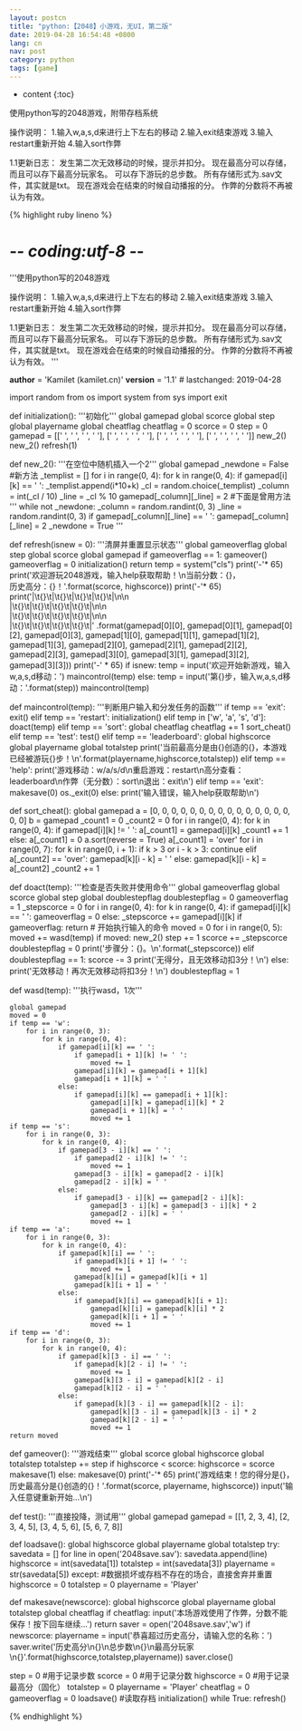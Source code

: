 ```yaml
---
layout: postcn
title: "python:【2048】小游戏，无UI，第二版"
date: 2019-04-28 16:54:48 +0800
lang: cn
nav: post
category: python
tags: [game]
---
```


* content
{:toc}

使用python写的2048游戏，附带存档系统

操作说明：
1.输入w,a,s,d来进行上下左右的移动
2.输入exit结束游戏
3.输入restart重新开始
4.输入sort作弊

1.1更新日志：
发生第二次无效移动的时候，提示并扣分。
现在最高分可以存储，而且可以存下最高分玩家名。
可以存下游玩的总步数。
所有存储形式为.sav文件，其实就是txt。
现在游戏会在结束的时候自动播报的分。
作弊的分数将不再被认为有效。
<!-- more -->
{% highlight ruby lineno %}
# -*- coding:utf-8 -*-

'''使用python写的2048游戏

操作说明：
1.输入w,a,s,d来进行上下左右的移动
2.输入exit结束游戏
3.输入restart重新开始
4.输入sort作弊

1.1更新日志：
发生第二次无效移动的时候，提示并扣分。
现在最高分可以存储，而且可以存下最高分玩家名。
可以存下游玩的总步数。
所有存储形式为.sav文件，其实就是txt。
现在游戏会在结束的时候自动播报的分。
作弊的分数将不再被认为有效。
'''

__author__ = 'Kamilet (kamilet.cn)'
__version__ = '1.1'  # lastchanged: 2019-04-28

import random
from os import system
from sys import exit


def initialization():
    '''初始化'''
    global gamepad
    global scorce
    global step
    global playername
    global cheatflag
    cheatflag = 0
    scorce = 0
    step = 0
    gamepad = [[' ', ' ', ' ', ' '],
               [' ', ' ', ' ', ' '],
               [' ', ' ', ' ', ' '],
               [' ', ' ', ' ', ' ']]
    new_2()
    new_2()
    refresh(1)


def new_2():
    '''在空位中随机插入一个2'''
    global gamepad
    _newdone = False
    #新方法
    _templist = []
    for i in range(0, 4):
        for k in range(0, 4):
            if gamepad[i][k] == ' ':
                _templist.append(i*10+k)
    _cl = random.choice(_templist)
    _column = int(_cl / 10)
    _line = _cl % 10
    gamepad[_column][_line] = 2
    #下面是曾用方法
    '''
    while not _newdone:
        _column = random.randint(0, 3)
        _line = random.randint(0, 3)
        if gamepad[_column][_line] == ' ':
            gamepad[_column][_line] = 2
            _newdone = True
    '''


def refresh(isnew = 0):
    '''清屏并重置显示状态'''
    global gameoverflag
    global step
    global scorce
    global gamepad
    if gameoverflag == 1:
        gameover()
        gameoverflag = 0
        initialization()
        return
    temp = system("cls")
    print('-'* 65)
    print('欢迎游玩2048游戏，输入help获取帮助！\n当前分数：{}，\
历史高分：{}！'.format(scorce, highscorce))
    print('-'* 65)
    print('|\t{}\t|\t{}\t|\t{}\t|\t{}\t|\n\n\
|\t{}\t|\t{}\t|\t{}\t|\t{}\t|\n\n\
|\t{}\t|\t{}\t|\t{}\t|\t{}\t|\n\n\
|\t{}\t|\t{}\t|\t{}\t|\t{}\t|'
          .format(gamepad[0][0], gamepad[0][1], gamepad[0][2], gamepad[0][3],
                  gamepad[1][0], gamepad[1][1], gamepad[1][2], gamepad[1][3],
                  gamepad[2][0], gamepad[2][1], gamepad[2][2], gamepad[2][3],
                  gamepad[3][0], gamepad[3][1], gamepad[3][2], gamepad[3][3]))
    print('-' * 65)
    if isnew:
        temp = input('欢迎开始新游戏，输入w,a,s,d移动：')
        maincontrol(temp)
    else:
        temp = input('第{}步，输入w,a,s,d移动：'.format(step))
        maincontrol(temp)


def maincontrol(temp):
    '''判断用户输入和分发任务的函数'''
    if temp == 'exit':
        exit()
    elif temp == 'restart':
        initialization()
    elif temp in ['w', 'a', 's', 'd']:
        doact(temp)
    elif temp == 'sort':
        global cheatflag
        cheatflag += 1
        sort_cheat()
    elif temp == 'test':
        test()
    elif temp == 'leaderboard':
        global highscorce
        global playername
        global totalstep
        print('当前最高分是由{}创造的{}，本游戏已经被游玩{}步！\n'.format(playername,highscorce,totalstep))
    elif temp == 'help':
        print('游戏移动：w/a/s/d\n重启游戏：restart\n高分查看：leaderboard\n作弊（无分数）：sort\n退出：exit\n')
    elif temp == 'exit':
        makesave(0)
        os._exit(0)
    else:
        print('输入错误，输入help获取帮助\n')


def sort_cheat():
    global gamepad
    a = [0, 0, 0, 0, 0, 0, 0, 0, 0, 0, 0, 0, 0, 0, 0, 0, 0]
    b = gamepad
    _count1 = 0
    _count2 = 0
    for i in range(0, 4):
        for k in range(0, 4):
            if gamepad[i][k] != ' ':
                a[_count1] = gamepad[i][k]
                _count1 += 1
            else:
                a[_count1] = 0
    a.sort(reverse = True)
    a[_count1] = 'over'
    for i in range(0, 7):
        for k in range(0, i + 1):
            if k > 3 or i - k > 3:
                continue
            elif a[_count2] == 'over':
                gamepad[k][i - k] = ' '
            else:
                gamepad[k][i - k] = a[_count2]
                _count2 += 1


def doact(temp):
    '''检查是否失败并使用命令'''
    global gameoverflag
    global scorce
    global step
    global doublestepflag
    doublestepflag = 0
    gameoverflag = 1
    _stepscorce = 0
    for i in range(0, 4):
        for k in range(0, 4):
            if gamepad[i][k] == ' ':
                gameoverflag = 0
            else:
                _stepscorce += gamepad[i][k]
    if gameoverflag:
        return
    # 开始执行输入的命令
    moved = 0
    for i in range(0, 5):
        moved += wasd(temp)
    if moved:
        new_2()
        step += 1
        scorce += _stepscorce
        doublestepflag = 0
        print('步骤分：{}。\n'.format(_stepscorce))
    elif doublestepflag == 1:
        scorce -= 3
        print('无得分，且无效移动扣3分！\n')
    else:
        print('无效移动！再次无效移动将扣3分！\n')
        doublestepflag = 1


def wasd(temp):
    '''执行wasd，1次'''

    global gamepad
    moved = 0
    if temp == 'w':
        for i in range(0, 3):
            for k in range(0, 4):
                if gamepad[i][k] == ' ':
                    if gamepad[i + 1][k] != ' ':
                        moved += 1
                    gamepad[i][k] = gamepad[i + 1][k]
                    gamepad[i + 1][k] = ' '
                else:
                    if gamepad[i][k] == gamepad[i + 1][k]:
                        gamepad[i][k] = gamepad[i][k] * 2
                        gamepad[i + 1][k] = ' '
                        moved += 1
    if temp == 's':
        for i in range(0, 3):
            for k in range(0, 4):
                if gamepad[3 - i][k] == ' ':
                    if gamepad[2 - i][k] != ' ':
                        moved += 1
                    gamepad[3 - i][k] = gamepad[2 - i][k]
                    gamepad[2 - i][k] = ' '
                else:
                    if gamepad[3 - i][k] == gamepad[2 - i][k]:
                        gamepad[3 - i][k] = gamepad[3 - i][k] * 2
                        gamepad[2 - i][k] = ' '
                        moved += 1
    if temp == 'a':
        for i in range(0, 3):
            for k in range(0, 4):
                if gamepad[k][i] == ' ':
                    if gamepad[k][i + 1] != ' ':
                        moved += 1
                    gamepad[k][i] = gamepad[k][i + 1]
                    gamepad[k][i + 1] = ' '
                else:
                    if gamepad[k][i] == gamepad[k][i + 1]:
                        gamepad[k][i] = gamepad[k][i] * 2
                        gamepad[k][i + 1] = ' '
                        moved += 1
    if temp == 'd':
        for i in range(0, 3):
            for k in range(0, 4):
                if gamepad[k][3 - i] == ' ':
                    if gamepad[k][2 - i] != ' ':
                        moved += 1
                    gamepad[k][3 - i] = gamepad[k][2 - i]
                    gamepad[k][2 - i] = ' '
                else:
                    if gamepad[k][3 - i] == gamepad[k][2 - i]:
                        gamepad[k][3 - i] = gamepad[k][3 - i] * 2
                        gamepad[k][2 - i] = ' '
                        moved += 1
    return moved


def gameover():
    '''游戏结束'''
    global scorce
    global highscorce
    global totalstep
    totalstep += step
    if highscorce < scorce:
        highscorce = scorce
        makesave(1)
    else:
        makesave(0)
    print('-'* 65)
    print('游戏结束！您的得分是{}，历史最高分是{}创造的{}！'.format(scorce, playername, highscorce))
    input('输入任意键重新开始…\n')


def test():
    '''直接投降，测试用'''
    global gamepad
    gamepad = [[1, 2, 3, 4], [2, 3, 4, 5], [3, 4, 5, 6], [5, 6, 7, 8]]

def loadsave():
    global highscorce
    global playername
    global totalstep
    try:
        savedata = []
        for line in open('2048save.sav'):
            savedata.append(line)
        highscorce = int(savedata[1])
        totalstep = int(savedata[3])
        playername = str(savedata[5])
    except:
        #数据损坏或存档不存在的场合，直接舍弃并重置
        highscorce = 0
        totalstep = 0
        playername = 'Player'

def makesave(newscorce):
    global highscorce
    global playername
    global totalstep
    global cheatflag
    if cheatflag:
        input('本场游戏使用了作弊，分数不能保存！按下回车继续…')
        return
    saver = open('2048save.sav','w')
    if newscorce:
        playername = input('恭喜超过历史高分，请输入您的名称：')
    saver.write('历史高分\n{}\n总步数\n{}\n最高分玩家\n{}'.format(highscorce,totalstep,playername))
    saver.close()


step = 0  #用于记录步数
scorce = 0  #用于记录分数
highscorce = 0  #用于记录最高分（固化）
totalstep = 0
playername = 'Player'
cheatflag = 0
gameoverflag = 0
loadsave() #读取存档
initialization()
while True:
    refresh()

{% endhighlight %}
